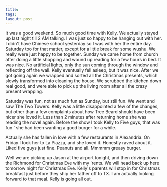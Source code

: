 ```yaml
---
title: 
tags: 
layout: post
---
```

It was a good weekend.  So much good time with Kelly.  We actually stayed up last night till 2 AM talking.  I was just so happy to be hanging out with her.  I didn't have Chinese school yesterday so I was with her the entire day.  Saturday too for that matter, except for a little break for some wushu.  We really were just happy to be together.  Sunday we came home from church after doing a little shopping and wound up reading for a few hours in bed.  It was nice.  No artificial lights, only the sun coming through the window and reflecting off the wall.  Kelly eventually fell asleep, but it was nice.  After we got going again we wrapped and sorted all the Christmas presents, which slowly transformed into cleaning the house. We scrubbed the kitchen down real good, and were able to pick up the living room after all the crazy present wrapping.



Saturday was fun, not as much fun as Sunday, but still fun.  We went and saw The Two Towers.  Kelly was a little disappointed a few of the changes, but other than a few complaints about how Tree Beard should have been nicer she loved it.  Less than 2 minutes after returning home she was reading the novel again. Before the show I took Kelly to Five guys, that was fun ' she had been wanting a good burger for a while.  



Actually she has fallen in love with a few restaurants in Alexandria.  On Friday I took her to La Piazza, and she loved it.  Honestly raved about it.  Liked five guys just fine.  Peanuts and all.  Mmmmm greasy burger. 



Well we are picking up Jason at the airport tonight, and then driving down the Richmond for Christmas Eve with my 'rents.  We will head back up here tomorrow night for Christmas Eve.  Kelly's parents will stop in for Christmas breakfast just before they ship her father off to TX.  I am actually looking forward to that meal.  Kelly is going all out.



